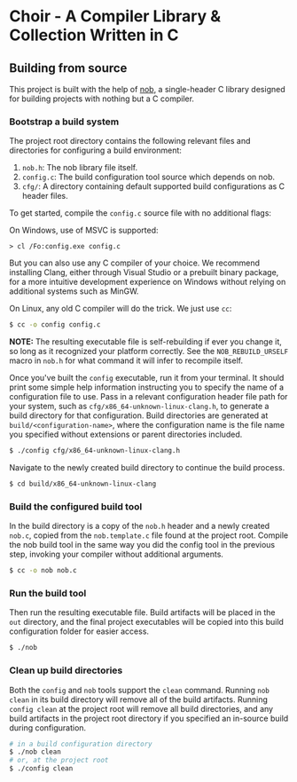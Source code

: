 # Choir - A Compiler Library & Collection Written in C

## Building from source

This project is built with the help of [nob](https://github.com/tsoding/nob.h), a single-header C library designed for building projects with nothing but a C compiler.

### Bootstrap a build system

The project root directory contains the following relevant files and directories for configuring a build environment:
1. `nob.h`: The nob library file itself.
2. `config.c`: The build configuration tool source which depends on nob.
3. `cfg/`: A directory containing default supported build configurations as C header files.

To get started, compile the `config.c` source file with no additional flags:

On Windows, use of MSVC is supported:
```batch
> cl /Fo:config.exe config.c
```

But you can also use any C compiler of your choice. We recommend installing Clang, either through Visual Studio or a prebuilt binary package, for a more intuitive development experience on Windows without relying on additional systems such as MinGW.

On Linux, any old C compiler will do the trick. We just use `cc`:
```sh
$ cc -o config config.c
```

**NOTE:** The resulting executable file is self-rebuilding if ever you change it, so long as it recognized your platform correctly.
See the `NOB_REBUILD_URSELF` macro in `nob.h` for what command it will infer to recompile itself.

Once you've built the `config` executable, run it from your terminal.
It should print some simple help information instructing you to specify the name of a configuration file to use.
Pass in a relevant configuration header file path for your system, such as `cfg/x86_64-unknown-linux-clang.h`, to generate a build directory for that configuration.
Build directories are generated at `build/<configuration-name>`, where the configuration name is the file name you specified without extensions or parent directories included.

```sh
$ ./config cfg/x86_64-unknown-linux-clang.h
```

Navigate to the newly created build directory to continue the build process.

```sh
$ cd build/x86_64-unknown-linux-clang
```

### Build the configured build tool

In the build directory is a copy of the `nob.h` header and a newly created `nob.c`, copied from the `nob.template.c` file found at the project root.
Compile the nob build tool in the same way you did the config tool in the previous step, invoking your compiler without additional arguments.

```sh
$ cc -o nob nob.c
```

### Run the build tool

Then run the resulting executable file.
Build artifacts will be placed in the `out` directory, and the final project executables will be copied into this build configuration folder for easier access.

```sh
$ ./nob
```

### Clean up build directories

Both the `config` and `nob` tools support the `clean` command.
Running `nob clean` in its build directory will remove all of the build artifacts.
Running `config clean` at the project root will remove all build directories, and any build artifacts in the project root directory if you specified an in-source build during configuration.

```sh
# in a build configuration directory
$ ./nob clean
# or, at the project root
$ ./config clean
```
